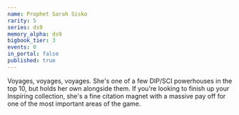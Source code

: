```yaml
---
name: Prophet Sarah Sisko
rarity: 5
series: ds9
memory_alpha: ds9
bigbook_tier: 3
events: 0
in_portal: false
published: true
---
```


Voyages, voyages, voyages. She's one of a few DIP/SCI powerhouses in the top 10, but holds her own alongside them. If you're looking to finish up your Inspiring collection, she's a fine citation magnet with a massive pay off for one of the most important areas of the game.
